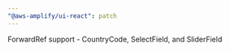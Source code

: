 ```yaml
---
"@aws-amplify/ui-react": patch
---
```


ForwardRef support - CountryCode, SelectField, and SliderField
